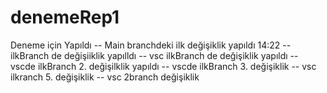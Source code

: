 # denemeRep1
Deneme için Yapıldı
-- Main branchdeki ilk değişiklik yapıldı 14:22
-- ilkBranch de değişiiklik yapılldı
-- vsc ilkBranch de değişiklik yapıldı
-- vscde ilkBranch 2. değişilklik yapıldı
-- vscde ilkBranch 3. değişiklik
-- vsc ilkranch 5. değişiklik
-- vsc 2branch değişiklik
